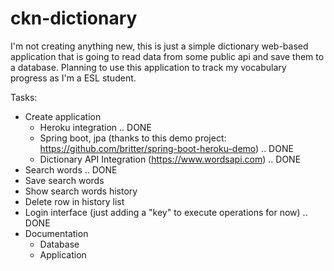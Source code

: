 # ckn-dictionary

I'm not creating anything new, this is just a simple dictionary web-based application that is going to read data from some public api and save them to a database.
Planning to use this application to track my vocabulary progress as I'm a ESL student.

Tasks:

- Create application
  - Heroku integration .. DONE
  - Spring boot, jpa (thanks to this demo project: https://github.com/britter/spring-boot-heroku-demo) .. DONE
  - Dictionary API Integration (https://www.wordsapi.com) .. DONE
- Search words .. DONE
- Save search words
- Show search words history
- Delete row in history list
- Login interface (just adding a "key" to execute operations for now) .. DONE
- Documentation
  - Database
  - Application
